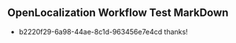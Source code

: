 ## OpenLocalization Workflow Test MarkDown
* b2220f29-6a98-44ae-8c1d-963456e7e4cd thanks!

<!--HONumber=Aug16_HO3-->


